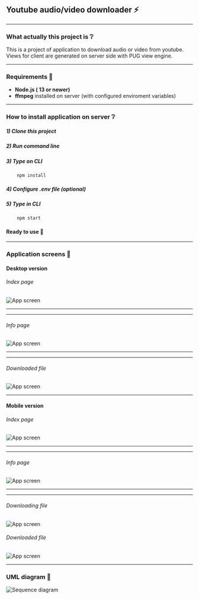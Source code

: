 ## Youtube audio/video downloader :zap:

---

### What actually this project is :grey_question:

This is a project of application to download audio or video from youtube.
Views for client are generated on server side with PUG view engine.

---

### Requirements :wrench:

- **Node.js ( 13 or newer)**
- **ffmpeg** installed on server (with configured enviroment variables)

---

### How to install application on server :grey_question:

##### 1) Clone this project

##### 2) Run command line

##### 3) Type on CLI

```js
    npm install
```

##### 4) Configure .env file (optional)

##### 5) Type in CLI

```js
    npm start
```

#### Ready to use :rocket:

---

### Application screens :straight_ruler:

#### Desktop version

###### Index page

![App screen](screens/desktop/index.JPG)

---

---

###### Info page

![App screen](screens/desktop/find.JPG)

---

---

###### Downloaded file

![App screen](screens/mobile/downloaded.JPG)

---

#### Mobile version

###### Index page

![App screen](screens/mobile/index.jpg)

---

---

###### Info page

![App screen](screens/mobile/info.jpg)

---

---

###### Downloading file

![App screen](screens/mobile/progress.jpg)

###### Downloaded file

![App screen](screens/mobile/downloaded.jpg)

---

### UML diagram :triangular_ruler:

![Sequence diagram](uml/sequence.svg)
